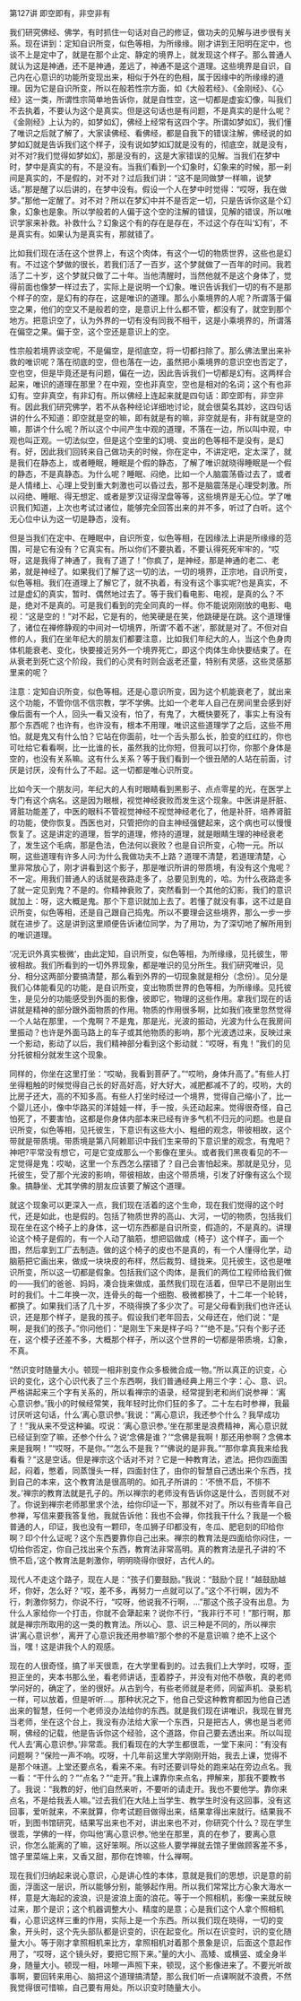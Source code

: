 第127讲 即空即有，非空非有

我们研究佛经、佛学，有时抓住一句话对自己的修证，做功夫的见解与进步很有关系。现在讲到：定知自识所变，似色等相，为所缘缘。刚才讲到王阳明在定中，也谈不上是定中了，就是在那个止定、静定的境界上，就发现这个样子。那么普通人就认为这是神通，还不是神通，差远了，神通不是这个道理。这些境界是自识，自己内在心意识的功能所变现出来，相似于外在的色相，属于因缘中的所缘缘的道理。因为它是自识所变，所以在般若性宗方面，如《大般若经》、《金刚经》、《心经》这一类，所谓性宗简单地告诉你，就是自性空，这一切都是虚妄幻像，叫我们不去执着，不要认为这个是真实。但是这句话也是有问题，不是真实的是什么呢？《金刚经》上认为的，如梦如幻，佛经上经常有这四个字。所谓如梦如幻，我们懂了唯识之后就了解了，大家读佛经、看佛经，都是自我下的错误注解，佛经说的如梦如幻就是告诉我们这个样子，没有说如梦如幻就是没有的，彻底空，就是没有，对不对?我们觉得如梦如幻，那是没有的，这是大家错误的见解。当我们在梦中时，梦中是真实的有，不是没有。当我们看到一个幻象时，幻象来的时候，那一刹间是真实的，不是假的，对不对？过后我们讲：“这不是同做梦一样嘛，说梦话。”那是醒了以后讲的，在梦中没有。假设一个人在梦中时觉得：“哎呀，我在做梦。”那他一定醒了。对不对？所以在梦幻中并不是否定一切，只是告诉你这是个幻象，幻象也是象。所以学般若的人偏于这个空的注解的错误，见解的错误，所以唯识学家来补救。补救什么？幻象这个有的存在是存在，不过这个存在叫‘幻有’，不是真实有。如果认为是真实有，那就错了。

比如我们现在活在这个世界上，有这个肉体，有这个一切的物质世界，这些也是幻有。不过这个梦做的很长，若我们活了一百岁，这个梦就做了一百年的时间。我若活了二十岁，这个梦就只做了二十年。当他清醒时，当然他就不是这个身体了，觉得前面也像梦一样过去了，实际上是说明一个幻象。唯识告诉我们一切的有不是那个样子的空，是幻有的存在，这是唯识的道理。那么小乘境界的人呢？所谓落于偏空之果，他们的空又不是般若的空，是意识上什么都不管，都没有了，就空到那个地方。把意识空了，认为外界的一切有没有同我不相干，这是小乘境界的，所谓落在偏空之果。偏于空，这个空还是意识上的空。

性宗般若境界谈空呢，不是偏空，是彻底空，将一切都扫除了。那么佛法里出来补救的唯识呢？落在彻底的空，但也落在一边，虽然把小乘境界的意识空也否定了，空也空，但是毕竟还是有问题，偏在一边，因此告诉我们一切都是幻有。这两样合起来，唯识的道理在那里？在中观，空也非真空，空也是相对的名词；这个有也非幻有。空非真空，有非幻有。所以佛经上连起来就是四句话：即空即有，非空非有。因此我们研究佛学，若不从各种经论详细地讨论，就会很莫名其妙，这四句话讲的什么不知道：即空就是空的嘛，即有就是有的嘛，非空就是有，非有就是空的嘛，那讲个什么呢？所以这个中间产生中观的道理，不落在一边，所以叫中观，中观也叫正观。一切法似空，但是这个空里的幻境、变出的色等相不是没有，是幻有。好，因此我们回转来自己做功夫的时候，你在定中，不讲定吧，定太深了，就是我们在静态上，或者睡眠，睡眠是个假的静态，了解了唯识就晓得睡眠是一个假的静态，不是真静态。为什么呢？睡眠、闷绝，比如一个人脑震荡昏过去了，或者是人情绪上、心理上受到重大刺激也可以昏过去，那不是脑震荡是心理受刺激。所以闷绝、睡眠、得无想定、或者是罗汉证得涅盘等等，这些境界是无心位。学了唯识我们知道，上次也考试过诸位，能够完全回答出来的并不多，听过了白听。这个无心位中认为这一切是静态，没有。

但是当我们在定中、在睡眠中，自识所变，似色等相，在因缘法上讲是所缘缘的范围，可是它有没有？它真实有。所以你们不要执着，不要认得死死牢牢的，“哎呀，这是我得了神通了，我有了道了！”你疯了，是神经，那是神通的老二、老弟，就是神经了。如果我们了解了这一切的法，一切的境界，正宗地，自识所变，似色等相。我们在道理上了解它了，就不执着，有没有这个事实呢?也是真实，不过是虚幻的真实，暂时、偶然地过去了。等于我们看电影、电视，是真的么？不是，绝对不是真的。可是我们看到的完全同真的一样。你不能说刚刚放的电影、电视：“这是空的！”对不起，它是有的，他笑硬是在笑，他跳硬是在跳。这个道理懂了，诸位在禅修静观的中间对一切境界，所谓‘不着不迷’，那就是对了。不但对自修的人，我们在坐年纪大的朋友们都要注意，比如我们年纪大的人，当这个色身肉体机能衰老、变化，快要接近另外一个境界死亡，即这个肉体生命快要结束了。在从衰老到死亡这个阶段，我们的心灵有时则会返老还童，特别有灵感，这些灵感那里来的呢？

注意：定知自识所变，似色等相。还是心意识所变，因为这个机能衰老了，就出来这个功能，不管你信不信宗教，学不学佛。比如一个老年人自己在房间里会感到好像后面有一个人，回头一看又没有，怕了，有鬼了，大概快要死了，事实上有没有那个东西呢？也许有，也许没有，根本不用理，唯识这些道理学了之后，这些不用怕。就是鬼又有什么怕？它站在你面前，吐一个舌头那么长，脸变的红红的，你也可吐给它看看啊，比一比谁的长，虽然我的比你短，但我可以打你，你那个身体是空的，也没有关系嘛。这有什么关系？等于我们看到一个很丑陋的人站在前面，讨厌是讨厌，没有什么了不起。这一切都是唯心识所变。

比如今天一个朋友问，年纪大的人有时眼睛看到黑影子、点点零星的光，在医学上专门有这个病名。这是因为眼根，视觉神经衰败而发生这个现象。中医讲是肝脏、肾脏功能差了，中医的眼科不管视觉神经不视觉神经老化了，他是补肝，培养肾脏的功能，使你恢复。西医也对，只管把你的自主神经强健起来，这个病也可以慢慢恢复了。这是讲定的道理，哲学的道理，修持的道理，就是眼睛生理的神经衰老了，发生这个毛病，那是色法，色法何以衰败？也是自识所变，心物一元。所以啊，这些道理有许多人问:为什么我做功夫不上路？道理不清楚，若道理清楚，心里非常放心了，刚才讲看到这个影子，那是唯识所讲的带质境，有没有这个鬼呢？不一定。用我们普通人的话就是夜路走多了，总要见到鬼的，哈。为什么夜路走多了就一定见到鬼？不是的。你精神衰败了，突然看到一个其他的幻影，我们的意识就加上：呀，这大概是鬼。那个下意识就加上去了。若懂了就没有事，这不过是自识所变，似色等相，还是自己跟自己捣鬼。所以不要理会这些境界，那么一步一步就在进步了。这是讲到这里顺便告诉诸位同学，为了用功，为了深切地了解所用到的唯识道理。

‘况无识外真实极微’，由此定知，自识所变，似色等相，为所缘缘，见托彼生，带彼相故。我们所看到的一切外界现象，都是唯识的见分所生。我们研究唯识，见分、相分这两部分要搞清楚，那么看到外界的一切现象就是相分（念份）。见分是我们心体能看见的功能，是自识所变，变出物质世界的色等相，为所缘缘。见托彼生，是见分的功能感受到外面的影像，彼即它，物理的这些作用。拿我们现在的话讲就是精神的部分跟外面物质的作用。物质的作用很多啊，比如我们夜里忽然觉得一个人站在那里，一个鬼啊？不是鬼，那是光，光波的振动，光波为什么在我房间里振动？也许是外面马路上的车子或其他物质的影响，那个光波透过来，反映过来一个影动，影动了以后，我们精神部分看到这个影动就：“哎呀，有鬼！”我们的见分托彼相分就发生这个现象。

同样的，你坐在这里打坐：“哎呦，我看到菩萨了。”“哎哟，身体升高了。”有些人打坐得粗触的时候觉得自己长的好高好高，好大好大，减肥都减不了的，哎哟，大的比房子还大，高的不知多高。有些人打坐时经过一个境界，觉得自己缩小了，比一个婴儿还小，像中华路买的洋娃娃一样，手一按，头还动起来。觉得很奇怪，自己怕死了，不要害怕，这都是你身体内部本来已经有许多气机不归元的问题。也是自识所变，似色等相，见托彼生，下意识有这些大小、粗细的观念，带彼相故，这个带就是带质境。带质境是第八阿赖耶识中我们生来带的下意识里的观念，有鬼吧？神吧?平常没有想它，可是它变成那么一个影像在里头。或者我们黑夜看见的不一定觉得是鬼：哎呦，这里一个东西怎么摆错了？自己会害怕起来。那就是见分，见托彼生，受了那个光波的影响，带彼相故，由这个带质境，引发了好像有这么个现象。搞静坐、尤其学佛的朋友应该要了解这个道理。

就这个现象可以更深入一点，我们现在活着的这个生命，现在我们觉得的这个时代，还是如此，也是假的。包括了物质世界的高山、大河，一切的物质，包括我们现在坐在这个椅子上的身体，这一切东西都是自识所变，假造的，不是真的。讲理论这个椅子是假的，有一个人动了脑筋，想把铝做成（椅子）这个样子，画一个图，然后拿到工厂去制造。做的这个椅子的皮也不是真的，有一个人懂得化学，动脑筋把它画出来，做成一块块皮的布样，然后裁剪、缝拢来。见托彼生，这也是唯识所变，所以这一切都是假象。包括我们这个肉体，是我们的两位工程师给我们做的——我们的爸爸、妈妈，凑合拢来做成，虽然我们现在活着，但早已不是刚出生时的我们。十二年换一次，连骨头的每一个细胞、极微都换了，十二年一个轮转，都换了。如果我们活了几十岁，不晓得换了多少次了。可是父母看到我们也许还认识，还是那个样子，是我的孩子。假设我们老年回去，父母还在，他们说：“是啊，是我们的孩子。”你问他们：“是刚生下来是样子吗？”“绝不是。”只有个影子还在，这个模子还差不多，大概那个样子，所以这个世界的一切都是带质境，幻象，不真。

“然识变时随量大小。顿现一相非别变作众多极微合成一物。”所以真正的识变，心识的变化，这个心识代表了三个东西啊，我们普通经典上用三个字：心、意、识。严格讲起来三个字有关系的，所以看禅宗的语录，经常提到老和尚们说参禅：‘离心意识参。’我小的时候经常笑，我年轻时比你们狂的多了。二十左右时参禅，我最讨厌听这句话，什么‘离心意识参。’我说：“离心意识，我还参个什么？我早成功了！”我从来不受这种骗。哎说：‘离心意识参。’坐在那里是浪费精神，离心意识就已经证到空了嘛，还参个什么？说‘念佛是谁？’“念佛是我啊！那还用参啊？念佛本来是我啊！”“哎呀，不是你。”“怎么不是我？”“佛说的是非我。”“那你拿真我来给我看看？”这是空话。但是禅宗这个话对不对？它是一种教育法，遮法。把你四面围起，闷着，憋着，同蒸馒头一样，四面封住了，由你的智慧自己透出来个东西，找到自己的本来，这个教育法是很高明的。如孔子所讲的：‘不愤不启，不悱不发。’禅宗的教育法就是孔子的。所以禅宗的老师没有告诉你这是什么，否则就不对了。你说到禅宗老师那里求个法，给你印证一下，那就不对了。所以有些青年自己参禅，写信来要我答复他，我就告诉他：我也不会禅，你找我干什么？我是一个极普通的人，印证，我也没有一颗印，冬瓜狮子印都没有，冬瓜、肥皂刻的印给你啊？印个什么证呢？这个东西要靠你自己出来。禅宗的教育法是四面给你闷住，一切给你否定，你自己找出来个东西，教育法非常高明。真的教育法是孔子讲的‘不愤不启，’这个教育法是刺激你，明明晓得你很好，古代人的。

现代人不走这个路子，现在人是：“孩子们要鼓励。”我说：“鼓励个屁！”越鼓励越坏，你好，怎么好？“哎，差不多，再努力一点就可以了。”这个不行啊，因为不行，刺激你努力，你说不行，“哎呀，他说我不行啊，…”那这个孩子没有出息。为什么人家给你一个打击，你就不会犟起来？说你不行，“我非行不可！”那行啊，那就是禅宗所取用的这一类的教育法。所以心、意、识三种是不同的，所以禅宗讲‘离心意识参’，离开了心意识我还用参嘛?那个参的不是意识嘛？绝不上这个当，嘿！这是讲我个人的观感。

现在的人很奇怪，搞了半天很乖，在大学里看到的。过去我们上大学时，哎呀，歪担正坐的，夹本书那么坐，看老师讲话，歪着脖子，并没有对他不恭敬，真的老师学问好的，确定了，坐的很好。从古到今，有些老师就是老师，同留声机、录影机一样，可以放着，但是听听…。那种状况之下，他自己受这种教育都因为他自己透出来的智慧，任何一个老师没办法给你的东西。就是我们现在讲唯识，我现在冒充当老师，坐在这个台上，我没有办法给大家一个东西，只是把古人，佛也是当老师啊，佛经的记载，他是告诉你这个经验，这个道路，你自己要去透出来。所以叫现代人去‘离心意识参。’非常乖。我们看现在的大学生都很乖，一堂下来问：“有没有问题啊？”保险一声不响。哎呀，十几年前这里大学刚刚开始，我去上课，觉得不是那个味道。上堂还要点名，看来不来。有时还要训导处的跑来站在旁边点名。我一看：“干什么的？”“点名？”“走开。”我上课靠你来点名，押解来，那我不要教书了。我说：“我教的好，他们自然来听，不要听的请走开。我也不要他学。靠你来点名，不是给我丢人嘛。”过去我们在大陆上当学生、教学生时没有这回事，没有这回事，爱听就来，不来就算，你考试题目做得出来，结果拿得出来就行。结果我不听，到图书馆研究，结果写出来也不对，讲出来也不对，你研究个什么？现在学生很乖，学佛的一样，你叫他‘离心意识参。’他坐在那里，真的在参了，要离心意识，你怎么能离的了嘛，这好笨啊。所以这些人要学禅就去馆子里做顾客差不多，馆子里菜端上来，又香又甜，那你在馋嘛，什么禅啊。

现在我们归纳起来说心意识，心是讲心性的本体，意就是我们的思想，识是意的前面，浮面这一层识，所以能够分别，能够起作用。所以我们常常比方心象大海水一样，意是大海起的波浪，识是波浪上面的浪花。等于一个照相机，影像一来就反映过来，那个是识；这个机器调整大小、精度的是意；心是我们这个人拿个照相机看，心意识这样三重的作用，实际上是一个东西。所以我们现在晓得，一切的变象，开头时，这个先头部队都是识变的，识在起变化。所以在识变时，识的变化随量大小。等于刚才拿照相机来比方，拿照相机对着那个景象是识，后面这个意起作用了，“哎呀，这个镜头好，要把它照下来。”量的大小、高矮、或横竖、或全身半身，随量大小。顿现一相，咔嚓一声照下来，顿现，这个影像进来了。不要光听故事啊，要回转来用心、脑把这个道理搞清楚，那么我们听一点课啊就不浪费，不然我觉得很可惜嘛，自己要有用处。所以识变时随量大小。
